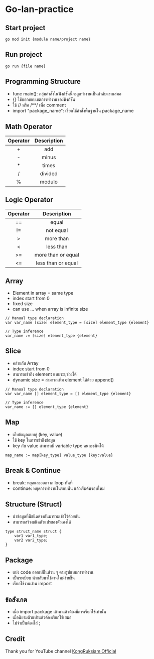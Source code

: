 # Go-lan-practice

## Start project
```
go mod init {module name/project name}
```

## Run project
```
go run {file name}
```

## Programming Structure
- func main(): กลุ่มคำสั่งในฟังก์ชันนี้จะถูกทำงานเป็นลำดับแรกเสมอ
- {} ใช้บอกขอบเขตการทำงานของฟังก์ชัน
- ใช้ // หรือ /**/ เพื่อ comment
- import "package_name": เรียกใช้คำสั่งพื้นฐานใน package_name

## Math Operator
|Operator|Description|
|:------:|:---------:|
|+|add|
|-|minus|
|*|times|
|/|divided|
|%|modulo|

## Logic Operator
|Operator|Description|
|:------:|:---------:|
|==|equal|
|!=|not equal|
|>|more than|
|<|less than|
|>=|more than or equal|
|<=|less than or equal|

## Array
- Element in array = same type
- index start from 0
- fixed size
- can use ... when array is infinite size
```
// Manual type declaration
var var_name [size] element_type = [size] element_type {element}

// Type inference
var_name := [size] element_type {element}
```

## Slice
- คล้ายกับ Array
- index start from 0
- สามารถเข้าถึง element แบบระบุช่วงได้
- dynamic size = สามารถเพิ่ม element ได้ด้วย append()
```
// Manual type declaration
var var_name [] element_type = [] element_type {element}

// Type inference
var_name := [] element_type {element}
```

## Map
- เก็บข้อมูลแบบคู่ (key, value)
- ใช้ key ในการเข้าถึงข้อมูล
- key กับ value สามารถมี variable type คนละชนิดได้
```
map_name := map[key_type] value_type {key:value}
```

## Break & Continue
- break: หยุดและออกจาก loop ทันที
- continue: หยุดการทำงานในรอบนั้น แล้วเริ่มต้นรอบใหม่

## Structure (Struct)
- นำข้อมูลที่มีชนิดต่างกันมารวมเข้าไว้ด้วยกัน
- สามารถสร้างชนิดตัวแปรของตัวเองได้
```
type struct_name struct {
    var1 var1_type;
    var2 var2_type;
}
```

## Package
- แบ่ง code ออกเปป็นส่วน ๆ ตามรูปแบบการทำงาน
- เป็นระเบียบ นำกลับมาใช้งานใหม่ง่ายขึ้น
- เรียกใช้งานผ่าน import

## ข้อสังเกต
- เมื่อ import package เข้ามาแล้วต้องมีการเรียกใช้เท่านั้น
- เมื่อนิยามตัวแปรแล้วต้องเรียกใช้เสมอ
- ไม่จำเป็นต้องใส่ ;

## Credit
Thank you for YouTube channel [KongRuksiam Official](https://youtu.be/pytqhPDTjnQ)